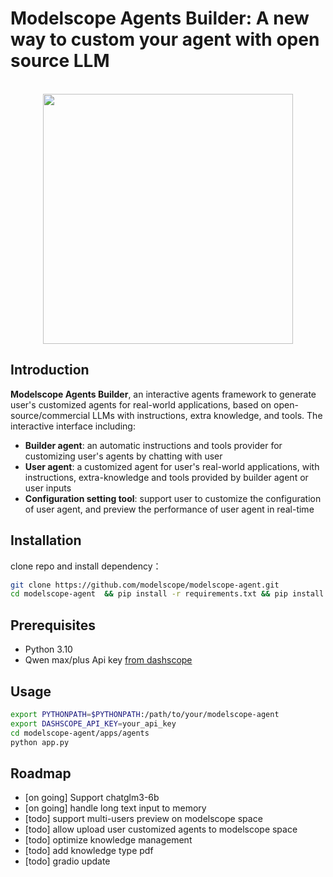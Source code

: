 <h1> Modelscope Agents Builder: A new way to custom your agent with open source LLM </h1>

<p align="center">
    <br>
    <img src="https://modelscope.oss-cn-beijing.aliyuncs.com/modelscope.gif" width="400"/>
    <br>
<p>


## Introduction

**Modelscope Agents Builder**, an interactive agents framework to generate user's customized agents for real-world applications, based on open-source/commercial LLMs with instructions, extra knowledge, and tools. The interactive interface including:
- **Builder agent**: an automatic instructions and tools provider for customizing user's agents by chatting with user
- **User agent**: a customized agent for user's real-world applications, with instructions, extra-knowledge and tools provided by builder agent or user inputs
- **Configuration setting tool**: support user to customize the configuration of user agent, and preview the performance of user agent in real-time

## Installation

clone repo and install dependency：

```bash
git clone https://github.com/modelscope/modelscope-agent.git
cd modelscope-agent  && pip install -r requirements.txt && pip install -r apps/agents/requirements.txt
```

## Prerequisites

- Python 3.10
- Qwen max/plus Api key [from dashscope](https://help.aliyun.com/zh/dashscope/developer-reference/activate-dashscope-and-create-an-api-key?spm=a2c4g.11186623.0.0.73d348f4zPlBdu)

## Usage

```bash
export PYTHONPATH=$PYTHONPATH:/path/to/your/modelscope-agent
export DASHSCOPE_API_KEY=your_api_key
cd modelscope-agent/apps/agents
python app.py
```

## Roadmap

- [on going] Support chatglm3-6b
- [on going] handle long text input to memory
- [todo] support multi-users preview on modelscope space
- [todo] allow upload user customized agents to modelscope space
- [todo] optimize knowledge management
- [todo] add knowledge type pdf
- [todo] gradio update
